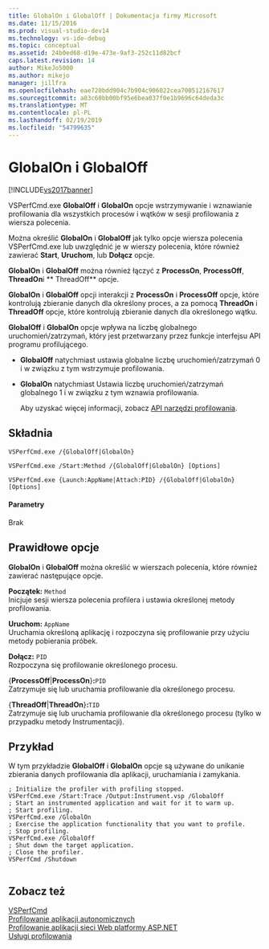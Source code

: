 ```yaml
---
title: GlobalOn i GlobalOff | Dokumentacja firmy Microsoft
ms.date: 11/15/2016
ms.prod: visual-studio-dev14
ms.technology: vs-ide-debug
ms.topic: conceptual
ms.assetid: 24b0ed68-d19e-473e-9af3-252c11d82bcf
caps.latest.revision: 14
author: MikeJo5000
ms.author: mikejo
manager: jillfra
ms.openlocfilehash: eae720bdd904c7b904c906022cea700512167617
ms.sourcegitcommit: a83c60bb00bf95e6bea037f0e1b9696c64deda3c
ms.translationtype: MT
ms.contentlocale: pl-PL
ms.lasthandoff: 02/19/2019
ms.locfileid: "54799635"
---
```

# <a name="globalon-and-globaloff"></a>GlobalOn i GlobalOff
[!INCLUDE[vs2017banner](../includes/vs2017banner.md)]

VSPerfCmd.exe **GlobalOff** i **GlobalOn** opcje wstrzymywanie i wznawianie profilowania dla wszystkich procesów i wątków w sesji profilowania z wiersza polecenia.  
  
 Można określić **GlobalOn** i **GlobalOff** jak tylko opcje wiersza polecenia VSPerfCmd.exe lub uwzględnić je w wierszy polecenia, które również zawierać **Start**, **Uruchom**, lub **Dołącz** opcje.  
  
 **GlobalOn** i **GlobalOff** można również łączyć z **ProcessOn**, **ProcessOff**, **ThreadOn**i ** ThreadOff** opcje.  
  
 **GlobalOn** i **GlobalOff** opcji interakcji z **ProcessOn** i **ProcessOff** opcje, które kontrolują zbieranie danych dla określony proces, a za pomocą **ThreadOn** i **ThreadOff** opcje, które kontrolują zbieranie danych dla określonego wątku.  
  
 **GlobalOff** i **GlobalOn** opcje wpływa na liczbę globalnego uruchomień/zatrzymań, który jest przetwarzany przez funkcje interfejsu API programu profilującego.  
  
- **GlobalOff** natychmiast ustawia globalne liczbę uruchomień/zatrzymań 0 i w związku z tym wstrzymuje profilowania.  
  
- **GlobalOn** natychmiast Ustawia liczbę uruchomień/zatrzymań globalnego 1 i w związku z tym wznawia profilowania.  
  
  Aby uzyskać więcej informacji, zobacz [API narzędzi profilowania](../profiling/profiling-tools-apis.md).  
  
## <a name="syntax"></a>Składnia  
  
```  
VSPerfCmd.exe /{GlobalOff|GlobalOn}  
  
VSPerfCmd.exe /Start:Method /{GlobalOff|GlobalOn} [Options]  
  
VSPerfCmd.exe {Launch:AppName|Attach:PID} /{GlobalOff|GlobalOn}[Options]  
```  
  
#### <a name="parameters"></a>Parametry  
 Brak  
  
## <a name="valid-options"></a>Prawidłowe opcje  
 **GlobalOn** i **GlobalOff** można określić w wierszach polecenia, które również zawierać następujące opcje.  
  
 **Początek:** `Method`  
 Inicjuje sesji wiersza polecenia profilera i ustawia określonej metody profilowania.  
  
 **Uruchom:** `AppName`  
 Uruchamia określoną aplikację i rozpoczyna się profilowanie przy użyciu metody pobierania próbek.  
  
 **Dołącz:** `PID`  
 Rozpoczyna się profilowanie określonego procesu.  
  
 {**ProcessOff**&#124;**ProcessOn**}**:**`PID`  
 Zatrzymuje się lub uruchamia profilowanie dla określonego procesu.  
  
 {**ThreadOff**&#124;**ThreadOn**}**:**`TID`  
 Zatrzymuje się lub uruchamia profilowanie dla określonego procesu (tylko w przypadku metody Instrumentacji).  
  
## <a name="example"></a>Przykład  
 W tym przykładzie **GlobalOff** i **GlobalOn** opcje są używane do unikanie zbierania danych profilowania dla aplikacji, uruchamiania i zamykania.  
  
```  
; Initialize the profiler with profiling stopped.  
VSPerfCmd.exe /Start:Trace /Output:Instrument.vsp /GlobalOff  
; Start an instrumented application and wait for it to warm up.  
; Start profiling.  
VSPerfCmd.exe /GlobalOn  
; Exercise the application functionality that you want to profile.  
; Stop profiling.  
VSPerfCmd.exe /GlobalOff  
; Shut down the target application.  
; Close the profiler.  
VSPerfCmd /Shutdown  
  
```  
  
## <a name="see-also"></a>Zobacz też  
 [VSPerfCmd](../profiling/vsperfcmd.md)   
 [Profilowanie aplikacji autonomicznych](../profiling/command-line-profiling-of-stand-alone-applications.md)   
 [Profilowanie aplikacji sieci Web platformy ASP.NET](../profiling/command-line-profiling-of-aspnet-web-applications.md)   
 [Usługi profilowania](../profiling/command-line-profiling-of-services.md)
